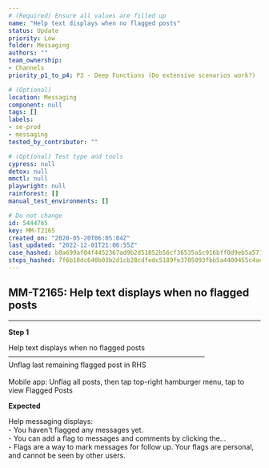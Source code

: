 ```yaml
---
# (Required) Ensure all values are filled up
name: "Help text displays when no flagged posts"
status: Update
priority: Low
folder: Messaging
authors: ""
team_ownership: 
- Channels
priority_p1_to_p4: P3 - Deep Functions (Do extensive scenarios work?)

# (Optional)
location: Messaging
component: null
tags: []
labels: 
- se-prod
- messaging
tested_by_contributor: ""

# (Optional) Test type and tools
cypress: null
detox: null
mmctl: null
playwright: null
rainforest: []
manual_test_environments: []

# Do not change
id: 5444765
key: MM-T2165
created_on: "2020-05-20T06:05:04Z"
last_updated: "2022-12-01T21:06:55Z"
case_hashed: b0a699af04f4452367ad9b2d51852b56cf36535a5c916bff0d9eb5a5716eddc4ad76fa191cc2638a8dfeb3352d4168f9
steps_hashed: 7f6b10dc640b03b2d1cb28cdfedc5189fe3705093fbb5a4400455c4ae9db9818b82eaf2cf7a12c46f9f94bedb7448861
---
```


<!-- (Auto-generated) Based on frontmatter's "key" and "name" -->

## MM-T2165: Help text displays when no flagged posts

---

**Step 1**

Help text displays when no flagged posts\
————————————————————————————\
Unflag last remaining flagged post in RHS\
\
Mobile app: Unflag all posts, then tap top-right hamburger menu, tap to view Flagged Posts

**Expected**

Help messaging displays:\
\- You haven't flagged any messages yet.\
\- You can add a flag to messages and comments by clicking the...\
\- Flags are a way to mark messages for follow up. Your flags are personal, and cannot be seen by other users.
